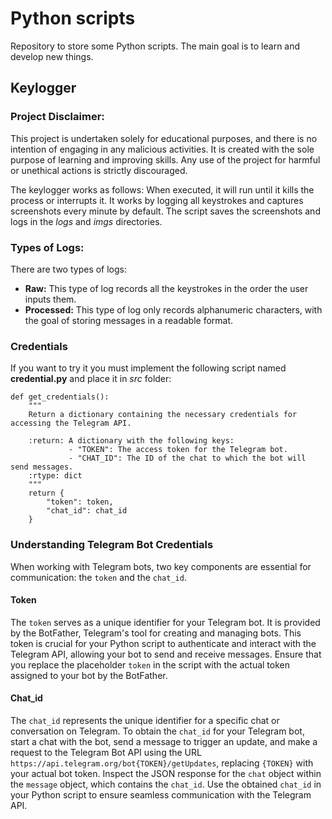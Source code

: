 # Python scripts
Repository to store some Python scripts. The main goal is to learn and develop new things. 

## Keylogger

### Project Disclaimer:
This project is undertaken solely for educational purposes, and there is no intention of engaging in any malicious activities. It is created with the sole purpose of learning and improving skills. Any use of the project for harmful or unethical actions is strictly discouraged.

The keylogger works as follows:
When executed, it will run until it kills the process or interrupts it. It works by logging all keystrokes and captures screenshots every minute by default. The script saves the screenshots and logs in the *logs* and *imgs* directories. 
### Types of Logs:
There are two types of logs:
- **Raw:** This type of log records all the keystrokes in the order the user inputs them.
- **Processed:** This type of log only records alphanumeric characters, with the goal of storing messages in a readable format.

### Credentials
If you want to try it you must implement the following script named **credential.py** and place it in *src* folder:

```
def get_credentials():
    """
    Return a dictionary containing the necessary credentials for accessing the Telegram API.

    :return: A dictionary with the following keys:
             - "TOKEN": The access token for the Telegram bot.
             - "CHAT_ID": The ID of the chat to which the bot will send messages.
    :rtype: dict
    """
    return {
        "token": token,
        "chat_id": chat_id
    }
```
### Understanding Telegram Bot Credentials
When working with Telegram bots, two key components are essential for communication: the `token` and the `chat_id`.

#### Token
The `token` serves as a unique identifier for your Telegram bot. It is provided by the BotFather, Telegram's tool for creating and managing bots. This token is crucial for your Python script to authenticate and interact with the Telegram API, allowing your bot to send and receive messages. Ensure that you replace the placeholder `token` in the script with the actual token assigned to your bot by the BotFather.

#### Chat_id
The `chat_id` represents the unique identifier for a specific chat or conversation on Telegram. 
To obtain the `chat_id` for your Telegram bot, start a chat with the bot, send a message to trigger an update, and make a request to the Telegram Bot API using the URL `https://api.telegram.org/bot{TOKEN}/getUpdates`, replacing `{TOKEN}` with your actual bot token. Inspect the JSON response for the `chat` object within the `message` object, which contains the `chat_id`. Use the obtained `chat_id` in your Python script to ensure seamless communication with the Telegram API.
